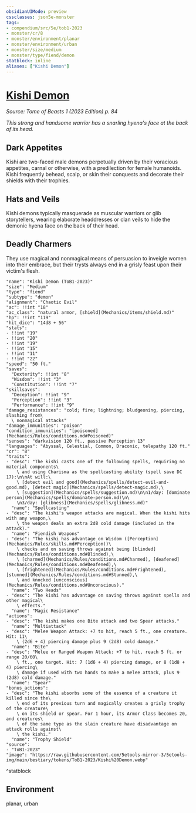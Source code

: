 ```yaml
---
obsidianUIMode: preview
cssclasses: json5e-monster
tags:
- compendium/src/5e/tob1-2023
- monster/cr/8
- monster/environment/planar
- monster/environment/urban
- monster/size/medium
- monster/type/fiend/demon
statblock: inline
aliases: ["Kishi Demon"]
---
```

# [Kishi Demon](Mechanics\bestiary\fiend/kishi-demon-tob1-2023.md)
*Source: Tome of Beasts 1 (2023 Edition) p. 84*  

*This strong and handsome warrior has a snarling hyena's face at the back of its head.*

## Dark Appetites

Kishi are two-faced male demons perpetually driven by their voracious appetites, carnal or otherwise, with a predilection for female humanoids. Kishi frequently behead, scalp, or skin their conquests and decorate their shields with their trophies.

## Hats and Veils

Kishi demons typically masquerade as muscular warriors or glib storytellers, wearing elaborate headdresses or clan veils to hide the demonic hyena face on the back of their head.

## Deadly Charmers

They use magical and nonmagical means of persuasion to inveigle women into their embrace, but their trysts always end in a grisly feast upon their victim's flesh.

```statblock
"name": "Kishi Demon (ToB1-2023)"
"size": "Medium"
"type": "fiend"
"subtype": "demon"
"alignment": "Chaotic Evil"
"ac": !!int "18"
"ac_class": "natural armor, [shield](Mechanics/items/shield.md)"
"hp": !!int "119"
"hit_dice": "14d8 + 56"
"stats":
- !!int "19"
- !!int "20"
- !!int "19"
- !!int "15"
- !!int "11"
- !!int "22"
"speed": "50 ft."
"saves":
  "Dexterity": !!int "8"
  "Wisdom": !!int "3"
  "Constitution": !!int "7"
"skillsaves":
  "Deception": !!int "9"
  "Perception": !!int "3"
  "Performance": !!int "9"
"damage_resistances": "cold; fire; lightning; bludgeoning, piercing, slashing from\
  \ nonmagical attacks"
"damage_immunities": "poison"
"condition_immunities": "[poisoned](Mechanics/Rules/conditions.md#Poisoned)"
"senses": "darkvision 120 ft., passive Perception 13"
"languages": "Abyssal, Celestial, Common, Draconic, telepathy 120 ft."
"cr": "8"
"traits":
- "desc": "The kishi casts one of the following spells, requiring no material components\
    \ and using Charisma as the spellcasting ability (spell save DC 17):\n\nAt will:\
    \ [detect evil and good](Mechanics/spells/detect-evil-and-good.md), [detect magic](Mechanics/spells/detect-magic.md),\
    \ [suggestion](Mechanics/spells/suggestion.md)\n\n1/day: [dominate person](Mechanics/spells/dominate-person.md)\n\
    \n3/day: [glibness](Mechanics/spells/glibness.md)"
  "name": "Spellcasting"
- "desc": "The kishi's weapon attacks are magical. When the kishi hits with any weapon,\
    \ the weapon deals an extra 2d8 cold damage (included in the attack)."
  "name": "Fiendish Weapons"
- "desc": "The kishi has advantage on Wisdom ([Perception](Mechanics/Rules/skills.md#Perception))\
    \ checks and on saving throws against being [blinded](Mechanics/Rules/conditions.md#Blinded),\
    \ [charmed](Mechanics/Rules/conditions.md#Charmed), [deafened](Mechanics/Rules/conditions.md#Deafened),\
    \ [frightened](Mechanics/Rules/conditions.md#Frightened), [stunned](Mechanics/Rules/conditions.md#Stunned),\
    \ and knocked [unconscious](Mechanics/Rules/conditions.md#Unconscious)."
  "name": "Two Heads"
- "desc": "The kishi has advantage on saving throws against spells and other magical\
    \ effects."
  "name": "Magic Resistance"
"actions":
- "desc": "The kishi makes one Bite attack and two Spear attacks."
  "name": "Multiattack"
- "desc": "Melee Weapon Attack: +7 to hit, reach 5 ft., one creature. Hit: 11\
    \ (2d6 + 4) piercing damage plus 9 (2d8) cold damage."
  "name": "Bite"
- "desc": "Melee or Ranged Weapon Attack: +7 to hit, reach 5 ft. or range 20/60\
    \ ft., one target. Hit: 7 (1d6 + 4) piercing damage, or 8 (1d8 + 4) piercing\
    \ damage if used with two hands to make a melee attack, plus 9 (2d8) cold damage."
  "name": "Spear"
"bonus_actions":
- "desc": "The kishi absorbs some of the essence of a creature it killed since the\
    \ end of its previous turn and magically creates a grisly trophy of the creature\
    \ on its shield or spear. For 1 hour, its Armor Class becomes 20, and creatures\
    \ of the same type as the slain creature have disadvantage on attack rolls against\
    \ the kishi."
  "name": "Trophy Shield"
"source":
- "ToB1-2023"
"image": "https://raw.githubusercontent.com/5etools-mirror-3/5etools-img/main/bestiary/tokens/ToB1-2023/Kishi%20Demon.webp"
```
^statblock

## Environment

planar, urban